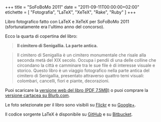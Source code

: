 +++
title     = "SoFoBoMo 2011"
date      = "2011-09-11T00:00:00+02:00"
etichette = [ "Fotografia", "LaTeX", "XeTeX", "Rake", "Ruby" ]
+++

Libro fotografico fatto con LaTeX e XeTeX per SoFoBoMo 2011 (sfortunatamente era
l'ultimo anno del concorso).

<!--more-->
Ecco la quarta di copertina del libro:

> __Il cimitero di Senigallia. La parte antica.__

> Il cimitero di Senigallia è un cimitero monumentale che risale alla seconda metà del XIX secolo. Occupa i pendii di una delle colline che circondano la città e camminare tra le sue file è di interesse visuale e storico. Questo libro è un viaggio fotografico nella parte antica del cimitero di Senigallia, presentato attraverso quattro temi visuali: colombari, cancelli, fiori e piante, decorazioni.

Puoi scaricare la
[versione web del libro (PDF 7.5MB)](/pdf/mt-sofobomo11.pdf "Senigallia Cemetery Book - Web version")
o puoi comprare la
[versione cartacea su Blurb.com](http://www.blurb.com/bookstore/detail/2475140 "Senigallia Cemetery Book at Blurb").

Le foto selezionate per il libro sono visibili su
[Flickr](http://www.flickr.com/photos/maurot/sets/72157627502290161/ "Senigallia Cemetery photos on flickr")
e su
[Google+](https://plus.google.com/u/0/photos/100820707243557656600/albums/5649379085197453729 "Senigallia Cemetery photos on Google+").

Il codice sorgente LaTeX è disponibile su
[GitHub](https://github.com/maurotrb/sofobomo2011 "SoFoBoMo2011 on github")
e su
[Bitbucket](https://bitbucket.org/maurotrb/sofobomo2011 "SoFoBoMo2011 on bitbucket").
